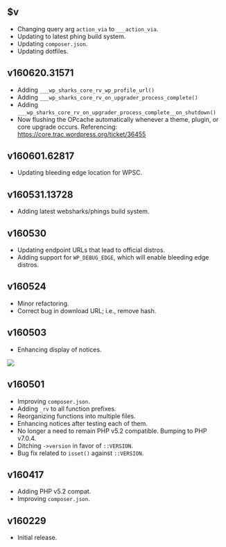 ## $v

- Changing query arg `action_via` to `___action_via`.
- Updating to latest phing build system.
- Updating `composer.json`.
- Updating dotfiles.

## v160620.31571

- Adding `___wp_sharks_core_rv_wp_profile_url()`
- Adding `___wp_sharks_core_rv_on_upgrader_process_complete()`
- Adding `___wp_sharks_core_rv_on_upgrader_process_complete__on_shutdown()`
- Now flushing the OPcache automatically whenever a theme, plugin, or core upgrade occurs. Referencing: <https://core.trac.wordpress.org/ticket/36455>

## v160601.62817

- Updating bleeding edge location for WPSC.

## v160531.13728

- Adding latest websharks/phings build system.

## v160530

- Updating endpoint URLs that lead to official distros.
- Adding support for `WP_DEBUG_EDGE`, which will enable bleeding edge distros.

## v160524

- Minor refactoring.
- Correct bug in download URL; i.e., remove hash.

## v160503

- Enhancing display of notices.

![](https://github.com/websharks/wp-sharks-core-rv/raw/000000-dev/assets/screenshot.png)

## v160501

- Improving `composer.json`.
- Adding `_rv` to all function prefixes.
- Reorganizing functions into multiple files.
- Enhancing notices after testing each of them.
- No longer a need to remain PHP v5.2 compatible. Bumping to PHP v7.0.4.
- Ditching `->version` in favor of `::VERSION`.
- Bug fix related to `isset()` against `::VERSION`.

## v160417

- Adding PHP v5.2 compat.
- Improving `composer.json`.

## v160229

- Initial release.
